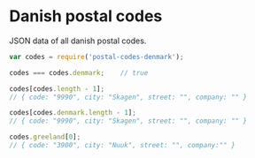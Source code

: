 # Danish postal codes

JSON data of all danish postal codes.

```js
var codes = require('postal-codes-denmark');

codes === codes.denmark;	// true

codes[codes.length - 1];
// { code: "9990", city: "Skagen", street: "", company: "" }

codes[codes.denmark.length - 1];
// { code: "9990", city: "Skagen", street: "", company: "" }

codes.greeland[0];
// { code: "3900", city: "Nuuk", street: "", company:"" }
```
